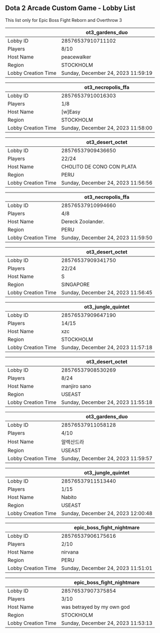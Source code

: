 ## Dota 2 Arcade Custom Game - Lobby List

This list only for Epic Boss Fight Reborn and Overthrow 3

|  | ot3_gardens_duo |
| ------ | ------ |
| Lobby ID | 28576537910711102 |
| Players | 8/10 |
| Host Name | peacewalker |
| Region | STOCKHOLM |
| Lobby Creation Time | Sunday, December 24, 2023 11:59:19 |


|  | ot3_necropolis_ffa |
| ------ | ------ |
| Lobby ID | 28576537910016303 |
| Players | 1/8 |
| Host Name | [w]Easy |
| Region | STOCKHOLM |
| Lobby Creation Time | Sunday, December 24, 2023 11:58:00 |


|  | ot3_desert_octet |
| ------ | ------ |
| Lobby ID | 28576537909436650 |
| Players | 22/24 |
| Host Name | CHOLITO DE CONO CON PLATA |
| Region | PERU |
| Lobby Creation Time | Sunday, December 24, 2023 11:56:56 |


|  | ot3_necropolis_ffa |
| ------ | ------ |
| Lobby ID | 28576537910994660 |
| Players | 4/8 |
| Host Name | Dereck Zoolander. |
| Region | PERU |
| Lobby Creation Time | Sunday, December 24, 2023 11:59:50 |


|  | ot3_desert_octet |
| ------ | ------ |
| Lobby ID | 28576537909341750 |
| Players | 22/24 |
| Host Name | S |
| Region | SINGAPORE |
| Lobby Creation Time | Sunday, December 24, 2023 11:56:45 |


|  | ot3_jungle_quintet |
| ------ | ------ |
| Lobby ID | 28576537909647190 |
| Players | 14/15 |
| Host Name | xzc |
| Region | STOCKHOLM |
| Lobby Creation Time | Sunday, December 24, 2023 11:57:18 |


|  | ot3_desert_octet |
| ------ | ------ |
| Lobby ID | 28576537908530269 |
| Players | 8/24 |
| Host Name | manjiro sano |
| Region | USEAST |
| Lobby Creation Time | Sunday, December 24, 2023 11:55:18 |


|  | ot3_gardens_duo |
| ------ | ------ |
| Lobby ID | 28576537911058128 |
| Players | 4/10 |
| Host Name | 알렉산드라 |
| Region | USEAST |
| Lobby Creation Time | Sunday, December 24, 2023 11:59:57 |


|  | ot3_jungle_quintet |
| ------ | ------ |
| Lobby ID | 28576537911513440 |
| Players | 1/15 |
| Host Name | Nabito |
| Region | USEAST |
| Lobby Creation Time | Sunday, December 24, 2023 12:00:48 |


|  | epic_boss_fight_nightmare |
| ------ | ------ |
| Lobby ID | 28576537906175616 |
| Players | 2/10 |
| Host Name | nirvana |
| Region | PERU |
| Lobby Creation Time | Sunday, December 24, 2023 11:51:01 |


|  | epic_boss_fight_nightmare |
| ------ | ------ |
| Lobby ID | 28576537907375854 |
| Players | 3/10 |
| Host Name | was betrayed by my own god |
| Region | STOCKHOLM |
| Lobby Creation Time | Sunday, December 24, 2023 11:53:13 |


